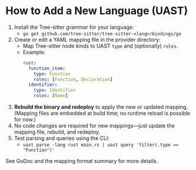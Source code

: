 # How to Add a New Language (UAST)

1. Install the Tree-sitter grammar for your language:
   - `go get github.com/tree-sitter/tree-sitter-<lang>/bindings/go`
2. Create or edit a YAML mapping file in the provider directory:
   - Map Tree-sitter node kinds to UAST `type` and (optionally) `roles`.
   - Example:
     ```yaml
     rust:
       function_item:
         type: Function
         roles: [Function, Declaration]
       identifier:
         type: Identifier
         roles: [Name]
     ```
3. **Rebuild the binary and redeploy** to apply the new or updated mapping. (Mapping files are embedded at build time; no runtime reload is possible for now.)
4. No code changes are required for new mappings—just update the mapping file, rebuild, and redeploy.
5. Test parsing and queries using the CLI:
   - `uast parse -lang rust main.rs | uast query 'filter(.type == "Function")'`

See GoDoc and the mapping format summary for more details. 